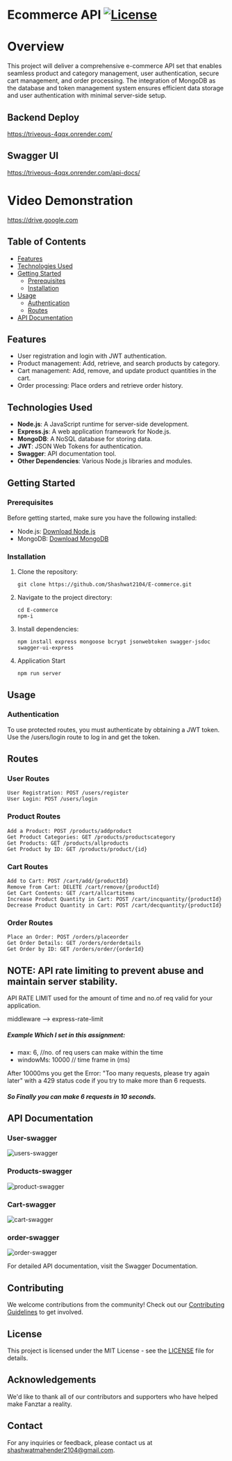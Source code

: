 # Ecommerce API [![License](https://img.shields.io/badge/License-MIT-blue.svg)](https://opensource.org/licenses/MIT)

# Overview 
This project will deliver a comprehensive e-commerce API set that enables seamless product and category management, user authentication, secure cart management, and order processing. The integration of MongoDB as the database and token management system ensures efficient data storage and user authentication with minimal server-side setup.



## Backend Deploy
https://triveous-4qqx.onrender.com/

## Swagger UI
https://triveous-4qqx.onrender.com/api-docs/

# Video Demonstration
https://drive.google.com

## Table of Contents

- [Features](#features)
- [Technologies Used](#technologies-used)
- [Getting Started](#getting-started)
  - [Prerequisites](#prerequisites)
  - [Installation](#installation)
- [Usage](#usage)
  - [Authentication](#authentication)
  - [Routes](#routes)
- [API Documentation](#api-documentation)

## Features

- User registration and login with JWT authentication.
- Product management: Add, retrieve, and search products by category.
- Cart management: Add, remove, and update product quantities in the cart.
- Order processing: Place orders and retrieve order history.



## Technologies Used

- **Node.js**: A JavaScript runtime for server-side development.
- **Express.js**: A web application framework for Node.js.
- **MongoDB**: A NoSQL database for storing data.
- **JWT**: JSON Web Tokens for authentication.
- **Swagger**: API documentation tool.
- **Other Dependencies**: Various Node.js libraries and modules.

## Getting Started

### Prerequisites

Before getting started, make sure you have the following installed:

- Node.js: [Download Node.js](https://nodejs.org/)
- MongoDB: [Download MongoDB](https://www.mongodb.com/try/download/community)

### Installation

1. Clone the repository:

   ```
   git clone https://github.com/Shashwat2104/E-commerce.git
   ```
   
2. Navigate to the project directory:
   ```
   cd E-commerce
   npm-i
   ```
   
3. Install dependencies:
   ```
   npm install express mongoose bcrypt jsonwebtoken swagger-jsdoc swagger-ui-express
   ```

4. Application Start
   ```
   npm run server
   ```


## Usage
### Authentication
To use protected routes, you must authenticate by obtaining a JWT token. Use the /users/login route to log in and get the token.


## Routes
### User Routes
```
User Registration: POST /users/register
User Login: POST /users/login
```
### Product Routes
```
Add a Product: POST /products/addproduct
Get Product Categories: GET /products/productscategory
Get Products: GET /products/allproducts
Get Product by ID: GET /products/product/{id}
```
### Cart Routes
```
Add to Cart: POST /cart/add/{productId}
Remove from Cart: DELETE /cart/remove/{productId}
Get Cart Contents: GET /cart/allcartitems
Increase Product Quantity in Cart: POST /cart/incquantity/{productId}
Decrease Product Quantity in Cart: POST /cart/decquantity/{productId}
```

### Order Routes
```
Place an Order: POST /orders/placeorder
Get Order Details: GET /orders/orderdetails
Get Order by ID: GET /orders/order/{orderId}
```
## NOTE:  API rate limiting to prevent abuse and maintain server stability.

API RATE LIMIT used for the amount of time and no.of req valid for your application.

middleware --> express-rate-limit

##### Example Which I set in this assignment: 
 - max: 6, //no. of req users can make within the time
 - windowMs: 10000  // time frame in (ms)

After 10000ms you get the Error: "Too many requests, please try again later" with a 429 status code if you try to make more than 6 requests.
##### So Finally you can make 6 requests in 10 seconds.
## API Documentation
### User-swagger

![users-swagger](https://github.com/Shashwat2104/mock-6fe/assets/115514170/693d7e53-c146-469d-96bb-9a98f2f50cc4)

### Products-swagger

![product-swagger](https://github.com/Shashwat2104/mock-6fe/assets/115514170/86103179-21d3-400a-a5eb-c9c43e516c89)

### Cart-swagger

![cart-swagger](https://github.com/Shashwat2104/mock-6fe/assets/115514170/f34e1e80-7e53-4e81-95e4-b92fedefa447)

### order-swagger
![order-swagger](https://github.com/Shashwat2104/mock-6fe/assets/115514170/881749b4-24c9-49aa-9d56-fc3764f5f4eb)


For detailed API documentation, visit the Swagger Documentation.

## Contributing

We welcome contributions from the community! Check out our [Contributing Guidelines](CONTRIBUTING.md) to get involved.

## License

This project is licensed under the MIT License - see the [LICENSE](LICENSE) file for details.

## Acknowledgements

We'd like to thank all of our contributors and supporters who have helped make Fanztar a reality.

## Contact

For any inquiries or feedback, please contact us at [shashwatmahender2104@gmail.com](mailto:your@email.com).   

